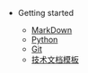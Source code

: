 - Getting started

  - [MarkDown](lqw/markdown教程.md)
  - [Python](lqw/python编程.md)
  - [Git](lqw/Git.md)
  - [技术文档模板](lqw/软件技术文档模板.md)